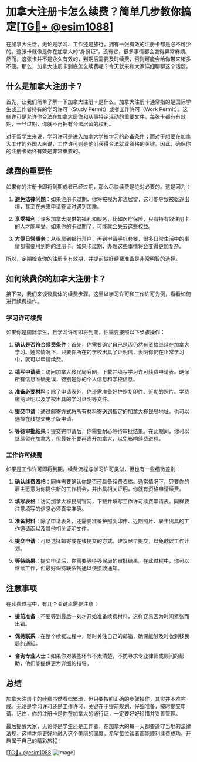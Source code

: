# 加拿大注册卡怎么续费？简单几步教你搞定[[TG💪+ @esim1088](https://t.me/s/esim1088)]

在加拿大生活，无论是学习、工作还是旅行，拥有一张有效的注册卡都是必不可少的。这张卡就像是你在加拿大的“身份证”，没有它，很多事情都会变得异常麻烦。然而，这张卡并不是永久有效的，到期后需要及时续费，否则可能会给你带来诸多不便。那么，加拿大注册卡到底怎么续费呢？今天就来和大家详细聊聊这个话题。

## 什么是加拿大注册卡？

首先，让我们简单了解一下加拿大注册卡是什么。加拿大注册卡通常指的是国际学生或工作者持有的学习许可（Study Permit）或者工作许可（Work Permit）。这些许可是允许你合法在加拿大居住和从事特定活动的重要文件。每张卡都有有效期，一旦过期，你就不再拥有合法居留的权利。

对于留学生来说，学习许可是进入加拿大学校学习的必备条件；而对于想要在加拿大工作的外国人来说，工作许可则是他们获得合法就业资格的关键。因此，确保你的注册卡始终有效是非常重要的。

## 续费的重要性

如果你的注册卡即将到期或者已经过期，那么尽快续费是绝对必要的。这是因为：

1. **避免法律问题**：如果注册卡过期，你将被视为非法居留，这可能导致被驱逐出境，甚至在未来申请签证时遇到困难。
   
2. **享受福利**：许多加拿大提供的福利和服务，比如医疗保险，只有持有效注册卡的人才能享受。如果你的卡过期了，可能就会失去这些权益。

3. **方便日常事务**：从租房到银行开户，再到申请手机套餐，很多日常生活中的事情都需要用到你的注册卡。如果卡过期，办理这些事情将会变得更加复杂。

所以，定期检查你的注册卡有效期，并提前做好续费准备是非常明智的选择。

## 如何续费你的加拿大注册卡？

接下来，我们来谈谈具体的续费步骤。这里以学习许可和工作许可为例，看看如何进行续费操作。

### 学习许可续费

如果你是国际学生，且学习许可即将到期，你需要按照以下步骤操作：

1. **确认是否符合续费条件**：首先，你需要确定自己是否仍然有资格继续在加拿大学习。通常情况下，只要你所在的学校出具了证明信，表明你仍在正常学习中，就可以申请续费。

2. **填写申请表**：访问加拿大移民局官网，下载并填写学习许可续费申请表。确保所有信息准确无误，特别是你的个人信息和学校信息。

3. **准备必要材料**：除了申请表外，你还需准备好护照复印件、近期的照片、学费缴纳证明以及学校出具的学习证明等文件。

4. **提交申请**：通过邮寄方式将所有材料寄送到指定的加拿大移民局地址。也可以选择在线提交电子版申请。

5. **等待审批结果**：提交完申请后，你需要耐心等待审批结果。在此期间，你可以继续留在加拿大，但最好不要再离开加拿大，以免影响续费进程。

### 工作许可续费

如果是工作许可即将到期，续费流程与学习许可类似，但也有一些细微差别：

1. **确认续费资格**：同样需要确认你是否还具备续费资格。通常情况下，只要你的雇主愿意为你提供新的工作机会，并出具相关证明，你就有资格申请续费。

2. **填写表格**：访问加拿大移民局官网，下载并填写工作许可续费申请表。同样要注意填写的信息必须真实准确。

3. **准备材料**：除了申请表外，还需要准备护照复印件、近期照片、雇主出具的工作邀请函以及其他相关证明文件。

4. **提交申请**：可以选择邮寄或在线提交的方式。建议尽早提交，以免耽误工作计划。

5. **等待结果**：提交申请后，你需要等待移民局的审批结果。在此过程中，你可以继续工作，但最好保持联系畅通以便接收通知。

## 注意事项

在续费过程中，有几个关键点需要注意：

- **提前准备**：不要等到最后一刻才开始准备续费材料，这样容易因为时间紧张而出错。
  
- **保持联系**：在整个续费过程中，随时关注自己的邮箱，确保能够及时收到移民局的通知。

- **咨询专业人士**：如果你对某些环节不太清楚，不妨寻求专业律师或顾问的帮助，他们能提供更为详细的指导。

## 总结

加拿大注册卡的续费虽然看似繁琐，但只要按照正确的步骤操作，其实并不难完成。无论是学习许可还是工作许可，关键在于提前规划，仔细准备，按时提交申请。记住，你的注册卡是你在加拿大的通行证，一定要好好珍惜并妥善管理。

最后提醒大家，无论你是学生还是工作者，在加拿大的每一天都要遵守当地的法律法规，这样才能更好地融入这个美丽的国度。希望每位读者都能顺利续费成功，开启属于自己的精彩旅程！

[[TG💪+ @esim1088](https://t.me/s/esim1088) ![Image](https://i.postimg.cc/4NQfJmqS/Snipaste-2025-05-13-00-14-12.png)]
